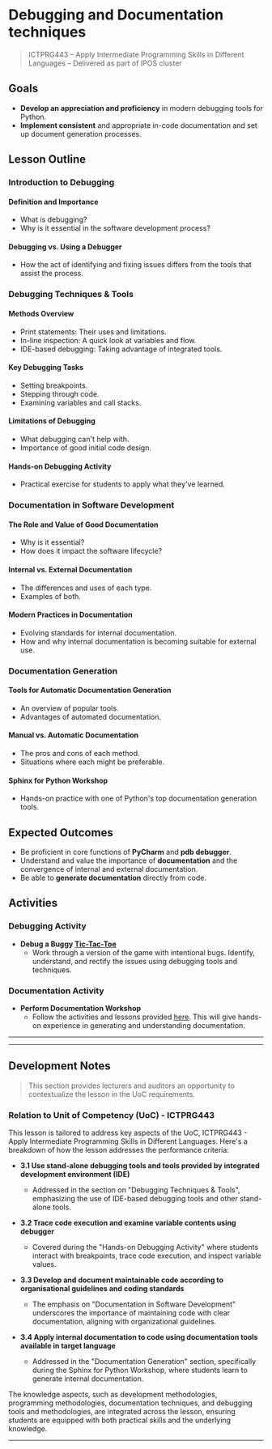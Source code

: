 # Debugging and Documentation techniques
>
> ICTPRG443 – Apply Intermediate Programming Skills in Different Languages – Delivered as part of IPOS cluster

## Goals

- **Develop an appreciation and proficiency** in modern debugging tools for Python.
- **Implement consistent** and appropriate in-code documentation and set up document generation processes.

## Lesson Outline

### **Introduction to Debugging**

#### Definition and Importance

- What is debugging?
- Why is it essential in the software development process?

#### Debugging vs. Using a Debugger

- How the act of identifying and fixing issues differs from the tools that assist the process.

### Debugging Techniques & Tools

#### Methods Overview

- Print statements: Their uses and limitations.
- In-line inspection: A quick look at variables and flow.
- IDE-based debugging: Taking advantage of integrated tools.

#### Key Debugging Tasks

- Setting breakpoints.
- Stepping through code.
- Examining variables and call stacks.

#### Limitations of Debugging

- What debugging can't help with.
- Importance of good initial code design.

#### Hands-on Debugging Activity

- Practical exercise for students to apply what they've learned.

### Documentation in Software Development

#### The Role and Value of Good Documentation

- Why is it essential?
- How does it impact the software lifecycle?

#### Internal vs. External Documentation

- The differences and uses of each type.
- Examples of both.

#### Modern Practices in Documentation

- Evolving standards for internal documentation.
- How and why internal documentation is becoming suitable for external use.

### Documentation Generation

#### Tools for Automatic Documentation Generation

- An overview of popular tools.
- Advantages of automated documentation.

#### Manual vs. Automatic Documentation

- The pros and cons of each method.
- Situations where each might be preferable.

#### Sphinx for Python Workshop

- Hands-on practice with one of Python's top documentation generation tools.

## Expected Outcomes

- Be proficient in core functions of **PyCharm** and **pdb debugger**.
- Understand and value the importance of **documentation** and the convergence of internal and external documentation.
- Be able to **generate documentation** directly from code.

## Activities

### Debugging Activity

- **Debug a Buggy [Tic-Tac-Toe](activities/tic_tac_bug_toe.py)**
  - Work through a version of the game with intentional bugs. Identify, understand, and rectify the issues using debugging tools and techniques.

### Documentation Activity

- **Perform Documentation Workshop**
  - Follow the activities and lessons provided [here](https://coderefinery.github.io/documentation/). This will give hands-on experience in generating and understanding documentation.


---
---

## Development Notes
>
> This section provides lecturers and auditors an opportunity to contextualize the lesson in the UoC requirements.



### Relation to Unit of Competency (UoC) - ICTPRG443

This lesson is tailored to address key aspects of the UoC, ICTPRG443 - Apply Intermediate Programming Skills in Different Languages. Here's a breakdown of how the lesson addresses the performance criteria:

- **3.1 Use stand-alone debugging tools and tools provided by integrated development environment (IDE)**
  - Addressed in the section on "Debugging Techniques & Tools", emphasizing the use of IDE-based debugging tools and other stand-alone tools.
  
- **3.2 Trace code execution and examine variable contents using debugger**
  - Covered during the "Hands-on Debugging Activity" where students interact with breakpoints, trace code execution, and inspect variable values.
  
- **3.3 Develop and document maintainable code according to organisational guidelines and coding standards**
  - The emphasis on "Documentation in Software Development" underscores the importance of maintaining code with clear documentation, aligning with organizational guidelines.
  
- **3.4 Apply internal documentation to code using documentation tools available in target language**
  - Addressed in the "Documentation Generation" section, specifically during the Sphinx for Python Workshop, where students learn to generate internal documentation.

The knowledge aspects, such as development methodologies, programming methodologies, documentation techniques, and debugging tools and methodologies, are integrated across the lesson, ensuring students are equipped with both practical skills and the underlying knowledge.

---
